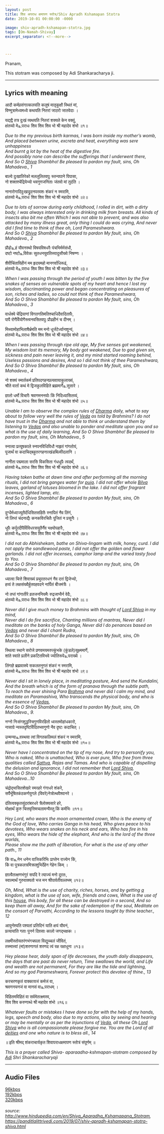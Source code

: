 ```yaml
---
layout: post
title: शिव अपराध क्षमापन स्तोत्र/Shiv Apradh Kshamapan Stotra 
date: 2019-10-01 00:00:00 -0000

image: shiv-apradh-kshamapan-stotra.jpg
tags: [Om-Namah-Shivay]
excerpt_separator: <!--more-->



---
```

<!--more-->
<p>Pranam,</p>
<p>This stotram was composed by Adi Shankaracharya ji.</p>
<hr>
<!--more-->

<h2 id="lyrics-with-meaning">Lyrics with meaning</h2>
<p>आदौ कर्मप्रसंगात्कलयति कलुषं मातृकुक्षौ स्थितं मां,<br>
विण्मूत्रामेध्यमध्ये कथयति नितरां जाठरो जातवेदाः ।</p>
<p>यद्यद्वै तत्र दुःखं व्यथयति नितरां शक्यते केन वक्तुं,<br>
क्षंतव्यो मे‌உपराधः शिव शिव शिव भो श्री महादेव शंभो ॥१॥</p>
<p><em>Due to the my previous birth karmas, I was born inside my mother’s womb,<br>
And placed between urine, excreta and heat, everything was sere unhappiness<br>
And burnt  <a href="http://www.hindupedia.com/en/A" title="A">a</a>  lot by the heat of the digestive fire.<br>
And possibly none can describe the sufferings that I underwent there,<br>
And So O  <a href="http://www.hindupedia.com/en/Shiva" title="Shiva">Shiva</a>  Shambho! Be pleased to pardon my fault, sins, Oh Mahadeva., 1</em></p>
<p>बाल्ये दुःखातिरेको मललुलितवपुः स्तन्यपाने पिपासा,<br>
नो शक्तश्चेंद्रियेभ्यो भवगुणजनिताः जंतवो मां तुदंति ।</p>
<p>नानारोगादिदुःखाद्रुदनपरवशः शंकरं न स्मरामि,<br>
क्षंतव्यो मे‌உपराधः शिव शिव शिव भो श्री महादेव शंभो ॥२॥</p>
<p><em>Due to lots of sorrow during early childhood, I rolled in dirt, with a dirty body, I was always interested only in drinking milk from breasts. All kinds of insects also bit me often Which I was not able to prevent, and was also attacked by many illness great, only thing I could do was crying, And never did I find time to think of thee oh, Lord Parameshwara.<br>
And So O  <a href="http://www.hindupedia.com/en/Shiva" title="Shiva">Shiva</a>  Shambho! Be pleased to pardon My fault, sins, Oh Mahadeva., 2</em></p>
<p>प्रौढो‌உहं यौवनस्थो विषयविषधरैः पंचभिर्मर्मसंधौ,<br>
दष्टो नष्टो‌உविवेकः सुतधनयुवतिस्वादुसौख्ये निषण्णः ।</p>
<p>शैवीचिंताविहीनं मम हृदयमहो मानगर्वाधिरूढं,<br>
क्षंतव्यो मे‌உपराधः शिव शिव शिव भो श्री महादेव शंभो ॥३॥</p>
<p><em>When I was passing through the period of youth I was bitten by the five snakes of senses on vulnerable spots of my heart and hence I lost my wisdom, discrimanting power and began concentrating on pleasures of son, riches and ladies, so could not think of thee Parameshwara,<br>
And So O Shiva Shambho! Be pleased to pardon My fault, sins, Oh Mahadeva., 3</em></p>
<p>वार्धक्ये चेंद्रियाणां विगतगतिमतिश्चाधिदैवादितापैः,<br>
पापै रोगैर्वियोगैस्त्वनवसितवपुः प्रौढहीनं च दीनम् ।</p>
<p>मिथ्यामोहाभिलाषैर्भ्रमति मम मनो धूर्जटेर्ध्यानशून्यं,<br>
क्षंतव्यो मे‌உपराधः शिव शिव शिव भो श्री महादेव शंभो ॥४॥</p>
<p><em>When I was passing through ripe old age, My five senses got weakened,<br>
My wisdom lost its memory, My body got weakened, Due to god given sin, sickness and pain never leaving it, and my mind started roaming behind,<br>
Useless passions and desires, And so I did not think of thee Parameshwara,<br>
And So O Shiva Shambho! Be pleased to pardon My fault, sins, Oh Mahadeva., 4</em></p>
<p>नो शक्यं स्मार्तकर्म प्रतिपदगहनप्रत्यवायाकुलाख्यं,<br>
श्रौते वार्ता कथं मे द्विजकुलविहिते ब्रह्ममार्गे‌உसुसारे ।</p>
<p>ज्ञातो धर्मो विचारैः श्रवणमननयोः किं निदिध्यासितव्यं,<br>
क्षंतव्यो मे‌உपराधः शिव शिव शिव भो श्री महादेव शंभो ॥५॥</p>
<p><em>Unable I am to observe the complex rules of  <a href="http://www.hindupedia.com/en/Dharma" title="Dharma">Dharma</a>  daily, what to say about to follow very well the rules of  <a href="http://www.hindupedia.com/en/Veda" title="Veda">Veda</a>  as told by Brahmins? I do not have trust in the  <a href="http://www.hindupedia.com/en/Dharma" title="Dharma">Dharma</a>  and not able to think or understand them by listening to  <a href="http://www.hindupedia.com/en/Vedas" title="Vedas">Vedas</a>  and also unable to ponder and meditate upon you and so what is the use of daily learning, And So O Shiva Shambho! Be pleased to pardon my fault, sins, Oh Mahadeva., 5</em></p>
<p>स्नात्वा प्रत्यूषकाले स्नपनविधिविधौ नाहृतं गांगतोयं,<br>
पूजार्थं वा कदाचिद्बहुतरगहनात्खंडबिल्वीदलानि ।</p>
<p>नानीता पद्ममाला सरसि विकसिता गंधधूपैः त्वदर्थं,<br>
क्षंतव्यो मे‌உपराधः शिव शिव शिव भो श्री महादेव शंभो ॥६॥</p>
<p><em>Having taken bathe at dawn time and after performing all the morning rituals, I did not bring ganges water for  <a href="http://www.hindupedia.com/en/Puja" title="Puja">puja</a>. I did not offer whole  <a href="http://www.hindupedia.com/en/Bilva" title="Bilva">Bilva</a>  leaves, garland of lotuses bloomed in the lake. I did not offer fragrant incenses, lighted lamp, etc.<br>
And So O Shiva Shambho! Be pleased to pardon My fault, sins, Oh Mahadeva., 6</em></p>
<p>दुग्धैर्मध्वाज्युतैर्दधिसितसहितैः स्नापितं नैव लिंगं,<br>
नो लिप्तं चंदनाद्यैः कनकविरचितैः पूजितं न प्रसूनैः ।</p>
<p>धूपैः कर्पूरदीपैर्विविधरसयुतैर्नैव भक्ष्योपहारैः,<br>
क्षंतव्यो मे‌உपराधः शिव शिव शिव भो श्री महादेव शंभो ॥७॥</p>
<p><em>I did not do Abhishekam, bathe on Shiva-lingam with milk, honey, curd. I did not apply the sandlewood paste, I did not offer the golden and flower garlands. I did not offer incenses, camphor lamp and the varied tasty food to You.<br>
And So O Shiva Shambho! Be pleased to pardon my fault, sins, Oh Mahadeva., 7</em></p>
<p>ध्यात्वा चित्ते शिवाख्यं प्रचुरतरधनं नैव दत्तं द्विजेभ्यो,<br>
हव्यं ते लक्षसंख्यैर्हुतवहवदने नार्पितं बीजमंत्रैः ।</p>
<p>नो तप्तं गांगातीरे व्रतजननियमैः रुद्रजाप्यैर्न वेदैः,<br>
क्षंतव्यो मे‌உपराधः शिव शिव शिव भो श्री महादेव शंभो ॥८॥</p>
<p><em>Never did I give much money to Brahmins with thought of  <a href="http://www.hindupedia.com/en/Lord_Shiva" title="Lord Shiva">Lord Shiva</a>  in my mind,<br>
Never did I do fire sacrifice, Chanting millions of mantras, Never did I meditate on the banks of holy Ganga, Never did I do penances based on  <a href="http://www.hindupedia.com/en/Vedas" title="Vedas">Vedas</a>  and never did I chant Rudra,<br>
And So O Shiva Shambho! Be pleased to pardon My fault, sins, Oh Mahadeva., 8</em></p>
<p>स्थित्वा स्थाने सरोजे प्रणवमयमरुत्कुंभके (कुंडले)सूक्ष्ममार्गे,<br>
शांते स्वांते प्रलीने प्रकटितविभवे ज्योतिरूपे‌உपराख्ये ।</p>
<p>लिंगज्ञे ब्रह्मवाक्ये सकलतनुगतं शंकरं न स्मरामि,<br>
क्षंतव्यो मे‌உपराधः शिव शिव शिव भो श्री महादेव शंभो ॥९॥</p>
<p><em>Never did I sit in lonely place, in meditating posture, And send the Kundalini,<br>
And the breath which is of the form of pranava through the subtle path,<br>
To reach the ever shining Para  <a href="http://www.hindupedia.com/en/Brahma" title="Brahma">Brahma</a>  and never did I calm my mind, and meditate on Paramashiva, Who transcends the physical body, and who is the essence of  <a href="http://www.hindupedia.com/en/Vedas" title="Vedas">Vedas</a>,<br>
And So O Shiva Shambho! Be pleased to pardon My fault, sins, Oh Mahadeva., 9.</em></p>
<p>नग्नो निःसंगशुद्धस्त्रिगुणविरहितो ध्वस्तमोहांधकारो,<br>
नासाग्रे न्यस्तदृष्टिर्विदितभवगुणो नैव दृष्टः कदाचित् ।</p>
<p>उन्मन्या‌உवस्थया त्वां विगतकलिमलं शंकरं न स्मरामि,<br>
क्षंतव्यो मे‌உपराधः शिव शिव शिव भो श्री महादेव शंभो ॥१०॥</p>
<p><em>Never have I concentrated on the tip of my nose, And try to personify you,<br>
Who is naked, Who is unattached, Who is ever pure, Who free from three qualities called  <a href="http://www.hindupedia.com/en/Sattva" title="Sattva">Sattva</a>, Rajas and Tamas. And who is capable of dispelling the delusion and ignorance, I did not remember that  <a href="http://www.hindupedia.com/en/Lord_Shiva" title="Lord Shiva">Lord Shiva</a>,<br>
And So O Shiva Shambho! Be pleased to pardon My fault, sins, Oh Mahadeva…10</em></p>
<p>चंद्रोद्भासितशेखरे स्मरहरे गंगाधरे शंकरे,<br>
सर्पैर्भूषितकंठकर्णयुगले (विवरे)नेत्रोत्थवैश्वानरे ।</p>
<p>दंतित्वक्कृतसुंदरांबरधरे त्रैलोक्यसारे हरे,<br>
मोक्षार्थं कुरु चित्तवृत्तिमचलामन्यैस्तु किं कर्मभिः ॥११॥</p>
<p><em>Hey Lord, who wears the moon ornamented crown, Who is the enemy of the God of love, Who carries Ganga in his head, Who gives peace to his devotees, Who wears snakes on his neck and ears, Who has fire in his eyes, Who wears the hide of the elephant, And who is the lord of the three worlds,<br>
Please show me the path of liberation, For what is the use of any other path., 11</em></p>
<p>किं वा‌உनेन धनेन वाजिकरिभिः प्राप्तेन राज्येन किं,<br>
किं वा पुत्रकलत्रमित्रपशुभिर्देहेन गेहेन किम् ।</p>
<p>ज्ञात्वैतत्क्षणभंगुरं सपदि रे त्याज्यं मनो दूरतः,<br>
स्वात्मार्थं गुरुवाक्यतो भज मन श्रीपार्वतीवल्लभम् ॥१२॥</p>
<p><em>Oh, Mind, What is the use of charity, riches, horses, and by getting  <a href="http://www.hindupedia.com/en/A" title="A">a</a>  kingdom, what is the use of son, wife, friends and cows, What is the use of this  <a href="http://www.hindupedia.com/en/House" title="House">house</a>, this body, for all these can be destroyed in a second, And so keep them all away, And for the sake of redemption of the soul, Meditate on the consort of Parvathi, According to the lessons taught by thine teacher., 12</em></p>
<p>आयुर्नश्यति पश्यतां प्रतिदिनं याति क्षयं यौवनं,<br>
प्रत्यायांति गताः पुनर्न दिवसाः कालो जगद्भक्षकः ।</p>
<p>लक्ष्मीस्तोयतरंगभंगचपला विद्युच्चलं जीवितं,<br>
तस्मात्त्वां (मां)शरणागतं शरणद त्वं रक्ष रक्षाधुना ॥१३॥</p>
<p><em>Hey please hear, daily span of life decreases, the youth daily disappears, the days that are past do never return, Time swallows the world, and Life and wealth are not permanent, For they are like the tide and lightning,<br>
And so my god Parameshwara, Forever protect this devotee of thine., 13</em></p>
<p>करचरणकृतं वाक्कायजं कर्मजं वा,<br>
श्रवणनयनजं वा मानसं वा‌உपराधम् ।</p>
<p>विहितमविहितं वा सर्वमेतत्क्ष्मस्व,<br>
शिव शिव करुणाब्धे श्री महादेव शंभो ॥१६॥</p>
<p><em>Whatever faults or mistakes I have done so far with the help of my hands, legs, speech and body, also due to my actions, also by seeing and hearing or may be mentally or as per the injunctions of  <a href="http://www.hindupedia.com/en/Veda" title="Veda">Veda</a>, all these Oh  <a href="http://www.hindupedia.com/en/Lord_Shiva" title="Lord Shiva">Lord Shiva</a>  who is all compassionate please forgive me. You are the Lord of all  <a href="http://www.hindupedia.com/en/Deities" title="Deities">deities</a>  and one who nature is to bless all., 14</em></p>
<p>॥ इति श्रीमद् शंकराचार्यकृत शिवापराधक्षमापण स्तोत्रं संपूर्णम् ॥</p>
<p><em>This is a prayer called Shiva- aparaadha-kshmapan-stotram composed by  <a href="http://www.hindupedia.com/en/Adi" title="Adi">Adi</a>  Shri Shankaracharyaji</em></p>
<hr>
<h2 id="audio-files">Audio Files</h2>
<p><a href="https://drive.google.com/file/d/1RqYaiAKB72IK-EWw1keqkGgRw5HY8Pzj/view?usp=sharing">96kbps</a><br>
<a href="https://drive.google.com/file/d/1tLDPeVizE6J_GvLEatVN8CJnkxapbgb5/view?usp=sharing">192kbps</a><br>
<a href="https://drive.google.com/file/d/1bCWag0KzgSqlEperl-y71X57ncNCGA_1/view?usp=sharing">320kbps</a></p>
<h6 id="source-httpwww.hindupedia.comenshiva_aparadha_kshamapana_stotram-httpspanditlalittrivedi.com201907shiv-apradh-kshamapan-stotra-shiva.html">source: <a href="http://www.hindupedia.com/en/Shiva_Aparadha_Kshamapana_Stotram">http://www.hindupedia.com/en/Shiva_Aparadha_Kshamapana_Stotram</a>, <a href="https://panditlalittrivedi.com/2019/07/shiv-apradh-kshamapan-stotra-shiva.html">https://panditlalittrivedi.com/2019/07/shiv-apradh-kshamapan-stotra-shiva.html</a></h6>

